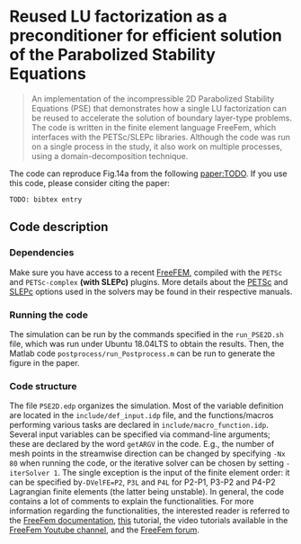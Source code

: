 
# Reused LU factorization as a preconditioner for efficient solution of the Parabolized Stability Equations

> An implementation of the incompressible 2D Parabolized Stability Equations (PSE) that demonstrates how a single LU factorization can be reused to accelerate the solution of boundary layer-type problems. The code is written in the finite element language FreeFem, which interfaces with the PETSc/SLEPc libraries. Although the code was run on a single process in the study, it also work on multiple processes, using a domain-decomposition technique.  

The code can reproduce Fig.14a  from the following [paper:TODO](TODO:doi). If you use this code, please consider citing the paper:
```
TODO: bibtex entry
```

## Code description
### Dependencies
Make sure you have access to a recent [FreeFEM](https://freefem.org/), compiled with the `PETSc` and `PETSc-complex` **(with SLEPc)** plugins. More details about the [PETSc](https://petsc.org/release/docs/manual/manual.pdf) and [SLEPc](http://slepc.upv.es/documentation/slepc.pdf) options used in the solvers may be found in their respective manuals.
### Running the code
The simulation can be run by the commands specified in the `run_PSE2D.sh` file, which was run under Ubuntu 18.04LTS to obtain the results. Then, the Matlab code `postprocess/run_Postprocess.m` can be run to generate the figure in the paper. 
### Code structure
The file `PSE2D.edp` organizes the simulation. Most of the variable definition are located in the `include/def_input.idp` file, and the functions/macros performing various tasks are declared in `include/macro_function.idp`. Several input variables can be specified via command-line arguments; these are declared by the word `getARGV` in the code. E.g., the number of mesh points in the streamwise direction can be changed by specifying `-Nx 80` when running the code, or the iterative solver can be chosen by setting `-iterSolver 1`.  The single exception is the input of the finite element order: it can be specified by`-DVelFE=P2`, `P3L` and `P4L`  for P2-P1, P3-P2 and P4-P2 Lagrangian finite elements (the latter being unstable). 
In general, the code contains a lot of comments to explain the functionalities. For more information regarding the functionalities, the interested reader is referred to the [FreeFem documentation](https://freefem.org/), [this](https://joliv.et/FreeFem-tutorial/) tutorial, the video tutorials available in the [FreeFem Youtube channel](https://www.youtube.com/@freefem9826), and the [FreeFem forum](https://community.freefem.org/).


